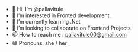 - 👋 Hi, I’m @pallavitule
- 👀 I’m interested in Fronted development.
- 🌱 I’m currently learning .Net
- 💞️ I’m looking to collaborate on Frontend Projects.
- 📫 How to reach me : pallavitule00@gmail.com
- 😄 Pronouns: she / her
  _

<!---
pallavitule/pallavitule is a ✨ special ✨ repository because its `README.md` (this file) appears on your GitHub profile.
You can click the Preview link to take a look at your changes.
--->
